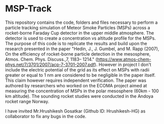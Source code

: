 # MSP-Track
This repository contains the code, folders and files necessary to perform a particle tracking simulation of Meteor Smoke Particles (MSPs) across a rocket-borne Faraday Cup detector in the upper middle atmosphere. The detector is used to create a concentration vs altitude profile for the MSPs. The purpose of this code is to replicate the results and build upon the research presented in the paper "Hedin, J., J. Gumbel, and M. Rapp (2007), On the efficiency of rocket-borne particle detection in the mesosphere, Atmos. Chem. Phys. Discuss.,7, 1183– 1214." (https://www.atmos-chem-phys.net/7/3701/2007/acp-7-3701-2007.pdf). However in project I don't include the electric potential of the grid as its effect on MSPs with radii greater or equal to 1 nm are considered to be negligible in the paper itself. This claim however requires independent verification. The paper was authored by researchers who worked on the ECOMA project aimed at measuring the concentration of MSPs in the polar mesosphere (60km - 100 km altitude). The sounding rocket studies were conducted in the Andoya rocket range Norway.

I have invited Mr.Hrushikesh Gosatkar (Github ID: Hrushikesh-HG) as collaborator to fix any bugs in the code.
